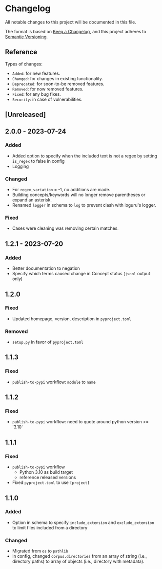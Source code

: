 # Changelog
All notable changes to this project will be documented in this file.

The format is based on [Keep a Changelog](https://keepachangelog.com/en/1.0.0/),
and this project adheres to [Semantic Versioning](https://semver.org/spec/v2.0.0.html).

## Reference

Types of changes:

* `Added`: for new features.
* `Changed`: for changes in existing functionality.
* `Deprecated`: for soon-to-be removed features.
* `Removed`: for now removed features.
* `Fixed`: for any bug fixes.
* `Security`: in case of vulnerabilities.

## [Unreleased]


## 2.0.0 - 2023-07-24

### Added

* Added option to specify when the included text is not a regex by setting `is_regex` to false in config
* Logging

### Changed

* For `regex_variation` = -1, no additions are made.
* Building concepts/keywords will no longer remove parentheses or expand an asterisk.
* Renamed `logger` in schema to `log` to prevent clash with loguru's logger. 

### Fixed

* Cases were cleaning was removing certain matches.


## 1.2.1 - 2023-07-20

### Added

* Better documentation to negation
* Specify which terms caused change in Concept status (`jsonl` output only)

## 1.2.0

### Fixed

* Updated homepage, version, description in `pyproject.toml`

### Removed

* `setup.py` in favor of `pyproject.toml`

## 1.1.3

### Fixed

* `publish-to-pypi` workflow: `module` to `name`

## 1.1.2

### Fixed

* `publish-to-pypi` workflow: need to quote around python version >= '3.10'

## 1.1.1

### Fixed

* `publish-to-pypi` workflow
  * Python 3.10 as build target
  * reference released versions
* Fixed `pyproject.toml` to use `[project]`

## 1.1.0

### Added

* Option in schema to specify `include_extension` and `exclude_extension` to limit files included from a directory

### Changed

* Migrated from `os` to `pathlib`
* In config, changed `corpus.directories` from an array of string (i.e., directory paths) to array of objects (i.e., directory with metadata).
